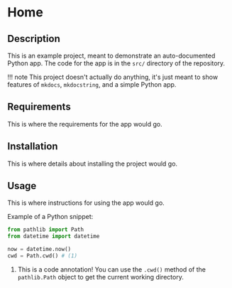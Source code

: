 # Home

## Description

This is an example project, meant to demonstrate an auto-documented Python app. The code for the app is in the `src/` directory of the repository.

!!! note
    This project doesn't actually do anything, it's just meant to show features of `mkdocs`, `mkdocstring`, and a simple Python app.

## Requirements

This is where the requirements for the app would go.

## Installation

This is where details about installing the project would go.

## Usage

This is where instructions for using the app would go.

Example of a Python snippet:

``` py title="example.py"
from pathlib import Path
from datetime import datetime

now = datetime.now()
cwd = Path.cwd() # (1)
```

1. This is a code annotation! You can use the `.cwd()` method of the `pathlib.Path` object to get the current working directory.
